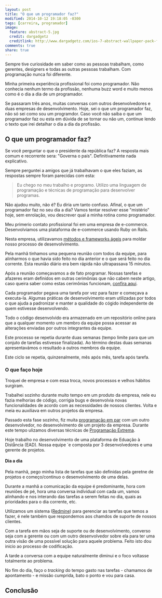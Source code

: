 ```yaml
---
layout: post
title: "O que um programador faz?"
modified: 2014-10-12 19:18:05 -0300
tags: [carreira, programador]
image:
  feature: abstract-5.jpg
  credit: dargadgetz
  creditlink: http://www.dargadgetz.com/ios-7-abstract-wallpaper-pack-for-iphone-5-and-ipod-touch-retina/
comments: true
share: true
---
```


Sempre tive curiosidade em saber como as pessoas trabalham, como gerentes, designers e todas as outras pessoas trabalham. Com programação nunca foi diferente.

Minha primeira experiência profissional foi como programador. Não conhecia nenhum termo da profissão, nenhuma buzz word e muito menos como é o dia a dia de um programador.

Se passaram três anos, muitas conversas com outros desenvolvedores e duas empresas de desenvolvimento. Hoje, sei o que um programador faz, não só sei como sou um programdor. Caso você não saiba o que um programador faz ou esta em dúvida de se tornar ou não um, continue lendo o texto que irei detalhar o dia a dia da profissão.

## O que um programador faz?

Se você perguntar o que o presidente da república faz? A resposta mais comum e recorrente sera: "Governa o país". Definitivamente nada explicativo.

Sempre perguntei a amigos que já trabalhavam o que eles faziam, as respostas sempre foram parecidas com esta:

> Eu chego no meu trabalho e programo. Utilizo uma linguagem de programação e técnicas de programação para desenvolver programas.

Não ajudou muito, não é? Eu diria um tanto confuso. Afinal, o que um programador faz no seu dia a dia? Vamos tentar resolver esse "mistério" hoje, sem enrolação, vou descrever qual a minha rotina como programador.

Meu primerio contato profissional foi em uma empresa de e-commerce. Desenvolviamos uma plataforma de e-commerce usando Ruby on Rails.

Nesta empresa, utilizavamos [métodos e frameworks ágeis](https://www.dropbox.com/s/ibl1b2lpn2giuzx/Gil%20Gomes.pdf) para moldar nosso processo de desenvolvimento.

Pela manhã tinhamos uma pequena reunião com todos da equipe, para alinharmos o que havia sido feito no dia anterior e o que será feito no dia corrente. Esta reunião diário era bem rápida não ultrapassava 15 minutos.

Após a reunião começavamos a de fato programar. Nossas tarefas e afazeres eram definidos em outras cerimônias que não cabem neste artigo, caso queira saber como estas cerimônias funcionam, [confira aqui](https://www.dropbox.com/s/ibl1b2lpn2giuzx/Gil%20Gomes.pdf).

Cada programador pegava uma tarefa por vez para fazer e começava a executa-la. Algumas práticas de desenvolvimento eram utilizadas por todos o que ajuda a padronizar e manter a qualidade do cógido independente de quem estivesse desenvolvendo.

Todo o código desenvolvido era armazenado em um repositório online para que a qualquer momento um membro da equipe possa acessar as alterações enviadas por outros integrantes da equipe.

Este processo se repetia durante duas semanas (tempo limite para que um conjuto de tarefas estivesse finalizada). Ao término destas duas semanas apresentavámos o resultado a outros membros da equipe.

Este ciclo se repetia, quinzenalmente, mês após mês, tarefa após tarefa.

### O que faço hoje

Troquei de empresa e com essa troca, novos processos e velhos hábitos surgiram.

Trabalhei sozinho durante muito tempo em um produto da empresa, nele eu fazia melhorias de código, corrigia bugs e desenvolvia novas funcionalidades de acordo com as necessidades de nossos clientes. Volta e meia eu auxiliava em outros projetos da empresa.

Passado esta fase sozinho, fiz muita [programação em par](http://www.devmedia.com.br/pair-programming-vantagens-e-desvantagens-da-programacao-em-par/30537) com um outro desenvolvedor, no desenvolvimento de um projeto da empresa. Durante este tempo ulizamos diversas técnicas de [Programação Extrema](https://www.dropbox.com/s/ibl1b2lpn2giuzx/Gil%20Gomes.pdf).

Hoje trabalho no desenvolvimento de uma plataforma de Eduação à Distẫncia (EAD). Nossa equipe ´e composta por 3 desenvolvedores e uma gerente de projetos.

#### Dia a dia

Pela manhã, pego minha lista de tarefas que são definidas pela geretne de projetos e começo/continuo o desenvolvimento de uma delas.

Durante a manhã a comunicação da equipe é predominante, hora com reuniões de pé, hora uma conversa indívidual com cada um, vamos alinhando e nos interando das tarefas a serem feitas no dia, quais as prioridades para o dia corrente, etc.

Utilizamos um sistema ([Redmine](http://www.redmine.org/)) para gerenciar as tarefas que temos a fazer, é nele também que respondemos aos chamdos de suporte de nossos clientes.

Com a tarefa em mãos seja de suporte ou de desenvolvimento, converso seja com a gerente ou com um outro desenvolvedor sobre ela para ter uma outra visão de uma possível solução para aquele problema. Feito isto dou inicio ao processo de codificação.

A tarde a conversa com a equipe naturalmente diminui e o foco voltasse totalmente ao problema.

No fim do dia, faço o _tracking_ do tempo gasto nas tarefas - chamamos de apontamento - e missão cumprida, bato o ponto e vou para casa.

## Conclusão


